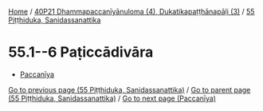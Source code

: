 
[Home](/) / [40P21 Dhammapaccanīyānuloma (4), Dukatikapaṭṭhānapāḷi (3)](../../40P21.md) / [55 Piṭṭhiduka, Sanidassanattika](../55.md)

# 55.1--6 Paṭiccādivāra

* [Paccanīya](55.1--6/Paccaniya.md)

[Go to previous page (55 Piṭṭhiduka, Sanidassanattika)](../55.md) / [Go to parent page (55 Piṭṭhiduka, Sanidassanattika)](../55.md) / [Go to next page (Paccanīya)](55.1--6/Paccaniya.md)


